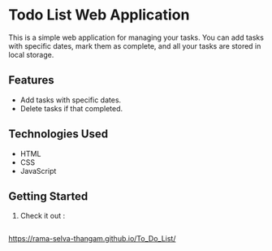 # Todo List Web Application

This is a simple web application for managing your tasks. You can add tasks with specific dates, mark them as complete, and all your tasks are stored in local storage.

## Features

- Add tasks with specific dates.
- Delete tasks if that completed.

## Technologies Used

- HTML
- CSS
- JavaScript

## Getting Started

1. Check it out :

   ```bash
  https://rama-selva-thangam.github.io/To_Do_List/
